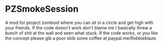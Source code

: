 # PZSmokeSession
A mod for project zomboid where you can sit in a circle and get high with your friends.
If the code doesn't work don't blame me I basically threw a bunch of shit at the wall and seen what stuck.
If the code works, or you like the concept please gib a poor shib some coffee at paypal.me/Robbieblaze.
